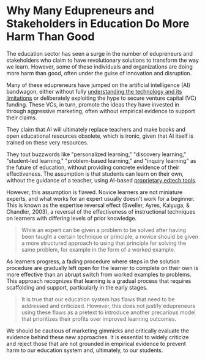 # Why Many Edupreneurs and Stakeholders in Education Do More Harm Than Good

The education sector has seen a surge in the number of edupreneurs and stakeholders who claim to have revolutionary solutions to transform the way we learn. However, some of these individuals and organizations are doing more harm than good, often under the guise of innovation and disruption.

Many of these edupreneurs have jumped on the artificial intelligence (AI) bandwagon, either without fully [understanding the technology and its limitations](https://iambrainstorming.github.io/chapters/do-we-have-to-fear-machine-learning-or-ai.html) or deliberately exploiting the hype to secure venture capital (VC) funding. These VCs, in turn, promote the ideas they have invested in through aggressive marketing, often without empirical evidence to support their claims.

They claim that AI will ultimately replace teachers and make books and open educational resources obsolete, which is ironic, given that AI itself is trained on these very resources.

They tout buzzwords like "personalized learning," "discovery learning," "student-led learning," "problem-based learning," and "inquiry learning" as the future of education, without providing concrete evidence of their effectiveness. The assumption is that students can learn on their own, without the guidance of a teacher, using AI-based [proprietary edtech tools](https://iambrainstorming.github.io/chapters/programming/foss_philosophy.html).

However, this assumption is flawed. Novice learners are not miniature experts, and what works for an expert usually doesn't work for a beginner. This is known as the expertise reversal effect (Sweller, Ayres, Kalyuga, & Chandler, 2003), a reversal of the effectiveness of instructional techniques on learners with differing levels of prior knowledge. 

> While an expert can be given a problem to be solved after having been taught a certain technique or principle, a novice should be given a more structured approach to using that principle for solving the same problem, for example in the form of a worked example.

As learners progress, a fading procedure where steps in the solution procedure are gradually left open for the learner to complete on their own is more effective than an abrupt switch from worked examples to problems. This approach recognizes that learning is a gradual process that requires scaffolding and support, particularly in the early stages.

> It is true that our education system has flaws that need to be addressed and criticized. However, this does not justify edupreneurs using these flaws as a pretext to introduce another precarious model that prioritizes their profits over improved learning outcomes.

We should be cautious of marketing gimmicks and critically evaluate the evidence behind these new approaches. It is essential to widely criticize and reject those that are not grounded in empirical evidence to prevent harm to our education system and, ultimately, to our students.

